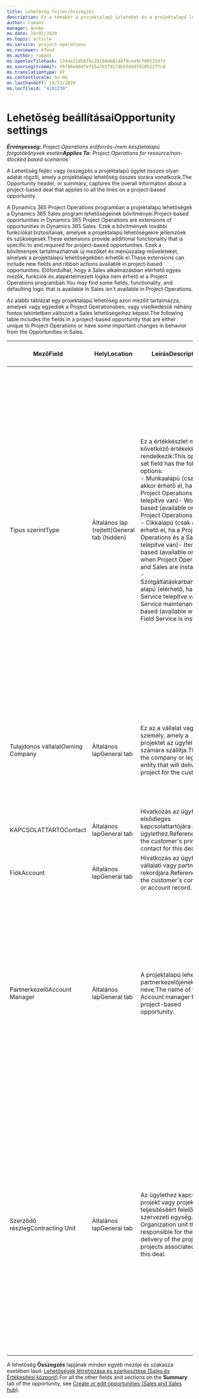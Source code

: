 ```yaml
---
title: Lehetőség fejléc/összegzés
description: Ez a témakör a projektalapú üzleteket és a projektalapú lehetőségsorokat ismerteti.
author: rumant
manager: Annbe
ms.date: 10/01/2020
ms.topic: article
ms.service: project-operations
ms.reviewer: kfend
ms.author: rumant
ms.openlocfilehash: 1344e21d58fbc28198468146f9cea9cf00572d7d
ms.sourcegitcommit: f6f86e80dfef15a7b5f9174b55dddf410522f7c8
ms.translationtype: HT
ms.contentlocale: hu-HU
ms.lasthandoff: 10/31/2020
ms.locfileid: "4181230"
---
```

# <a name="opportunity-settings"></a><span data-ttu-id="da0a4-103">Lehetőség beállításai</span><span class="sxs-lookup"><span data-stu-id="da0a4-103">Opportunity settings</span></span>

<span data-ttu-id="da0a4-104">_**Érvényesség:** Project Operations erőforrás-/nem készletalapú forgatókönyvek esetén_</span><span class="sxs-lookup"><span data-stu-id="da0a4-104">_**Applies To:** Project Operations for resource/non-stocked based scenarios_</span></span>


<span data-ttu-id="da0a4-105">A Lehetőség fejléc vagy összegzés a projektalapú ügylet összes olyan adatát rögzíti, amely a projektalapú lehetőség összes sorára vonatkozik.</span><span class="sxs-lookup"><span data-stu-id="da0a4-105">The Opportunity header, or summary, captures the overall information about a project-based deal that applies to all the lines on a project-based opportunity.</span></span>

<span data-ttu-id="da0a4-106">A Dynamics 365 Project Operations programban a projektalapú lehetőségek a Dynamics 365 Sales program lehetőségeinek bővítményei.</span><span class="sxs-lookup"><span data-stu-id="da0a4-106">Project-based opportunities in Dynamics 365 Project Operations are extensions of opportunities in Dynamics 365 Sales.</span></span> <span data-ttu-id="da0a4-107">Ezek a bővítmények további funkciókat biztosítanak, amelyek a projektalapú lehetőségekre jellemzőek és szükségesek.</span><span class="sxs-lookup"><span data-stu-id="da0a4-107">These extensions provide additional functionality that is specific to and required for project-based opportunities.</span></span> <span data-ttu-id="da0a4-108">Ezek a bővítmények tartalmazhatnak új mezőket és menüszalag-műveleteket, amelyek a projektalapú lehetőségekben érhetők el.</span><span class="sxs-lookup"><span data-stu-id="da0a4-108">These extensions can include new fields and ribbon actions available in project-based opportunities.</span></span> <span data-ttu-id="da0a4-109">Előfordulhat, hogy a Sales alkalmazásban elérhető egyes mezők, funkciók és alapértelmezett logika nem érhető el a Project Operations programban.</span><span class="sxs-lookup"><span data-stu-id="da0a4-109">You may find some fields, functionality, and defaulting logic that is available in Sales isn't available in Project Operations.</span></span>

<span data-ttu-id="da0a4-110">Az alábbi táblázat egy projektalapú lehetőség azon mezőit tartalmazza, amelyek vagy egyediek a Project Operationsben, vagy viselkedésük néhány fontos tekintetben változott a Sales lehetőségeihez képest.</span><span class="sxs-lookup"><span data-stu-id="da0a4-110">The following table includes the fields in a project-based opportunity that are either unique to Project Operations or have some important changes in behavior from the Opportunities in Sales.</span></span>

| <span data-ttu-id="da0a4-111">**Mező**</span><span class="sxs-lookup"><span data-stu-id="da0a4-111">**Field**</span></span> | <span data-ttu-id="da0a4-112">**Hely**</span><span class="sxs-lookup"><span data-stu-id="da0a4-112">**Location**</span></span> | <span data-ttu-id="da0a4-113">**Leírás**</span><span class="sxs-lookup"><span data-stu-id="da0a4-113">**Description**</span></span> | <span data-ttu-id="da0a4-114">**Alsóbb rétegbeli hatás**</span><span class="sxs-lookup"><span data-stu-id="da0a4-114">**Downstream impact**</span></span> |
| --- | --- | --- | --- |
| <span data-ttu-id="da0a4-115">Típus szerint</span><span class="sxs-lookup"><span data-stu-id="da0a4-115">Type</span></span> | <span data-ttu-id="da0a4-116">Általános lap (rejtett)</span><span class="sxs-lookup"><span data-stu-id="da0a4-116">General tab (hidden)</span></span> | <span data-ttu-id="da0a4-117">Ez a értékkészlet mező a következő értékekkel rendelkezik:</span><span class="sxs-lookup"><span data-stu-id="da0a4-117">This option set field has the following options:</span></span></br><span data-ttu-id="da0a4-118">- Munkaalapú (csak akkor érhető el, ha a Project Operations telepítve van)</span><span class="sxs-lookup"><span data-stu-id="da0a4-118">- Work-based (available only with Project Operations)</span></span></br><span data-ttu-id="da0a4-119">- Cikkalapú (csak akkor érhető el, ha a Project Operations és a Sales telepítve van)</span><span class="sxs-lookup"><span data-stu-id="da0a4-119">- Item-based (available only when Project Operations and Sales are installed)</span></span></br><span data-ttu-id="da0a4-120">- Szolgáltatáskarbantartás-alapú (elérhető, ha a Field Service telepítve van)</span><span class="sxs-lookup"><span data-stu-id="da0a4-120">- Service maintenance-based (available when Field Service is installed)</span></span> | <span data-ttu-id="da0a4-121">A Project Operations alkalmazás használatakor a program automatikusan **Munkaalapú** értékre állítja a mezőt, amely projektalapúként osztályozza a lehetőséget.</span><span class="sxs-lookup"><span data-stu-id="da0a4-121">When you use Project Operations, this field value is automatically set to **Work-based** which classifies the Opportunity as project-based.</span></span> <span data-ttu-id="da0a4-122">Projektalapú lehetőség szükséges ahhoz, hogy az adott üzletre vonatkozóan a későbbi értékesítési folyamatban az összes projektspecifikus kiterjesztés és funkció engedélyezve legyen.</span><span class="sxs-lookup"><span data-stu-id="da0a4-122">An Opportunity should be project-based to enable all project-specific extensions and functionality in the downstream sales process for this deal.</span></span> |
| <span data-ttu-id="da0a4-123">Tulajdonos vállalat</span><span class="sxs-lookup"><span data-stu-id="da0a4-123">Owning Company</span></span> | <span data-ttu-id="da0a4-124">Általános lap</span><span class="sxs-lookup"><span data-stu-id="da0a4-124">General tab</span></span> | <span data-ttu-id="da0a4-125">Ez az a vállalat vagy jogi személy, amely a projektet az ügyfél számára szállítja.</span><span class="sxs-lookup"><span data-stu-id="da0a4-125">This is the company or legal entity that will deliver the project for the customer.</span></span> | <span data-ttu-id="da0a4-126">A program ezt a mezőinformációt a lehetőségből létrehozott projektárajánlat megfelelő mezőjébe másolja.</span><span class="sxs-lookup"><span data-stu-id="da0a4-126">This field information will be copied to the corresponding field on the Project quote that is created from this Opportunity.</span></span> |
| <span data-ttu-id="da0a4-127">KAPCSOLATTARTÓ</span><span class="sxs-lookup"><span data-stu-id="da0a4-127">Contact</span></span> | <span data-ttu-id="da0a4-128">Általános lap</span><span class="sxs-lookup"><span data-stu-id="da0a4-128">General tab</span></span> | <span data-ttu-id="da0a4-129">Hivatkozás az ügyfél elsődleges kapcsolattartójára az ügylethez.</span><span class="sxs-lookup"><span data-stu-id="da0a4-129">Reference to the customer's primary contact for this deal.</span></span> | |
| <span data-ttu-id="da0a4-130">Fiók</span><span class="sxs-lookup"><span data-stu-id="da0a4-130">Account</span></span> | <span data-ttu-id="da0a4-131">Általános lap</span><span class="sxs-lookup"><span data-stu-id="da0a4-131">General tab</span></span> | <span data-ttu-id="da0a4-132">Hivatkozás az ügyfél vállalati vagy partneri rekordjára.</span><span class="sxs-lookup"><span data-stu-id="da0a4-132">Reference to the customer's company or account record.</span></span> | |
| <span data-ttu-id="da0a4-133">Partnerkezelő</span><span class="sxs-lookup"><span data-stu-id="da0a4-133">Account Manager</span></span> | <span data-ttu-id="da0a4-134">Általános lap</span><span class="sxs-lookup"><span data-stu-id="da0a4-134">General tab</span></span> | <span data-ttu-id="da0a4-135">A projektalapú lehetőség partnerkezelőjének neve.</span><span class="sxs-lookup"><span data-stu-id="da0a4-135">The name of the Account manager for this project-based opportunity.</span></span> | <span data-ttu-id="da0a4-136">A partnerkezelő felelős az ügyféllel való kapcsolat kezeléséért a projekt teljesítése során.</span><span class="sxs-lookup"><span data-stu-id="da0a4-136">The Account manager is responsible for managing the relationship with the customer through the completion of this project.</span></span> <span data-ttu-id="da0a4-137">A partnerkezelőhöz kötött foglalható erőforrásrekord alapján a szerződő részleg az alapértelmezett értéket veszi fel.</span><span class="sxs-lookup"><span data-stu-id="da0a4-137">Based on the bookable resource record tied to the Account manager, the contracting unit is defaulted.</span></span> |
| <span data-ttu-id="da0a4-138">Szerződő részleg</span><span class="sxs-lookup"><span data-stu-id="da0a4-138">Contracting Unit</span></span> | <span data-ttu-id="da0a4-139">Általános lap</span><span class="sxs-lookup"><span data-stu-id="da0a4-139">General tab</span></span> | <span data-ttu-id="da0a4-140">Az ügylethez kapcsolódó projekt vagy projektek teljesítéséért felelős szervezeti egység.</span><span class="sxs-lookup"><span data-stu-id="da0a4-140">The Organization unit that is responsible for the delivery of the project or projects associated with this deal.</span></span> | <span data-ttu-id="da0a4-141">A szerződő egység a vállalat azon részlege, amely a projekteket az üzlet lezárását követően teljesíti.</span><span class="sxs-lookup"><span data-stu-id="da0a4-141">The contracting unit is the division of the company that will complete the project(s) after the deal is closed.</span></span> <span data-ttu-id="da0a4-142">Minden egyes szerződő egység pénznemmel rendelkezik, és ez a pénznem kerül felhasználásra a projekthez kapcsolódó becsült és ténylegesen felmerült költségek jelentésére.</span><span class="sxs-lookup"><span data-stu-id="da0a4-142">Every contracting unit has a currency, and this currency is used to report estimated and actual costs incurred during the project.</span></span> |

<span data-ttu-id="da0a4-143">A lehetőség **Összegzés** lapjának minden egyéb mezője és szakasza esetében lásd: [Lehetőségek létrehozása és szerkesztése (Sales és Értékesítési központ)](https://docs.microsoft.com/dynamics365/sales-enterprise/create-edit-opportunity-sales).</span><span class="sxs-lookup"><span data-stu-id="da0a4-143">For all the other fields and sections on the **Summary** tab of the opportunity, see [Create or edit opportunities (Sales and Sales hub)](https://docs.microsoft.com/dynamics365/sales-enterprise/create-edit-opportunity-sales).</span></span>
